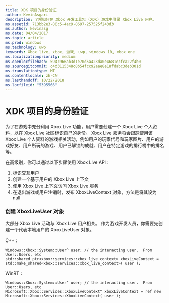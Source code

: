 ```yaml
---
title: XDK 项目的身份验证
author: KevinAsgari
description: 了解如何在 Xbox 开发工具包 (XDK) 游戏中登录 Xbox Live 用户。
ms.assetid: 713bb2e3-80c5-4ac9-8697-257525f243d3
ms.author: kevinasg
ms.date: 04/04/2017
ms.topic: article
ms.prod: windows
ms.technology: uwp
keywords: Xbox live, xbox, 游戏, uwp, windows 10, xbox one
ms.localizationpriority: medium
ms.openlocfilehash: 594c966ab3d1e70d5a423da0e4681ecfca22f4b0
ms.sourcegitcommit: c4d3115348c8b54fcc92aae8e18fdabc3deb301d
ms.translationtype: MT
ms.contentlocale: zh-CN
ms.lasthandoff: 10/22/2018
ms.locfileid: "5395566"
---
```

# <a name="authentication-for-xdk-projects"></a>XDK 项目的身份验证

为了在游戏中充分利用 Xbox Live 功能，用户需要创建一个 Xbox Live 个人资料，以在 Xbox Live 社区标识自己的身份。  Xbox Live 服务将会跟踪使用该 Xbox Live 个人资料的游戏相关活动，例如用户的玩家代号和玩家图片、用户的游戏好友、用户所玩的游戏、用户已解锁的成就、用户在特定游戏的排行榜中的排名等。

在高级别，你可以通过以下步骤使用 Xbox Live API：
1. 标识交互用户
2. 创建一个基于用户的 Xbox Live 上下文
3. 使用 Xbox Live 上下文访问 Xbox Live 服务
4. 在退出游戏或用户注销时，发布 XboxLiveContext 对象，方法是将其设为 null

### <a name="creating-an-xboxliveuser-object"></a>创建 XboxLiveUser 对象
大部分 Xbox Live 活动与 Xbox Live 用户相关。  作为游戏开发人员，你需要先创建一个代表本地用户的 XboxLiveUser 对象。

C++：
```
Windows::Xbox::System::User^ user; // the interacting user.  From User::Users, etc
std::shared_ptr<xbox::services::xbox_live_context> xboxLiveContext = std::make_shared<xbox::services::xbox_live_context>( user );
```

WinRT：
```
Windows::Xbox::System::User^ user; // the interacting user.  From User::Users, etc
Microsoft::Xbox::Services::XboxLiveContext^ xboxLiveContext = ref new Microsoft::Xbox::Services::XboxLiveContext( user );
```

